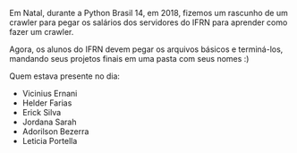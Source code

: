 Em Natal, durante a Python Brasil 14, em 2018, fizemos um rascunho de um crawler para pegar os salários dos servidores do IFRN para aprender como fazer um crawler.

Agora, os alunos do IFRN devem pegar os arquivos básicos e terminá-los, mandando seus projetos finais em uma pasta com seus nomes :)


Quem estava presente no dia:

* Vicinius Ernani
* Helder Farias
* Erick Silva
* Jordana Sarah
* Adorilson Bezerra
* Leticia Portella
